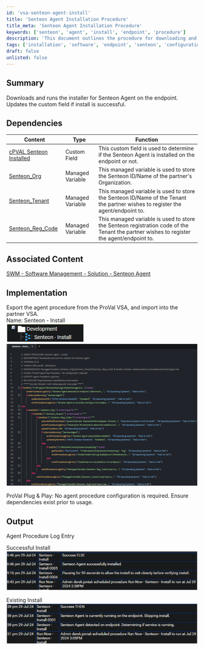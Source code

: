 ```yaml
---
id: 'vsa-senteon-agent-install'
title: 'Senteon Agent Installation Procedure'
title_meta: 'Senteon Agent Installation Procedure'
keywords: ['senteon', 'agent', 'install', 'endpoint', 'procedure']
description: 'This document outlines the procedure for downloading and installing the Senteon Agent on endpoints. It includes details on dependencies, implementation steps, and expected output upon successful installation.'
tags: ['installation', 'software', 'endpoint', 'senteon', 'configuration']
draft: false
unlisted: false
---
```

## Summary

Downloads and runs the installer for Senteon Agent on the endpoint. Updates the custom field if install is successful. 

## Dependencies

| Content | Type | Function |
|---------|------|----------|
| [cPVAL Senteon Installed](https://proval.itglue.com/DOC-5078775-16540467) | Custom Field | This custom field is used to determine if the Senteon Agent is installed on the endpoint or not. |
| [Senteon_Org](https://proval.itglue.com/DOC-5078775-16540933) | Managed Variable | This managed variable is used to store the Senteon ID/Name of the partner's Organization. |
| [Senteon_Tenant](https://proval.itglue.com/DOC-5078775-16541049) | Managed Variable | This managed variable is used to store the Senteon ID/Name of the Tenant the partner wishes to register the agent/endpoint to. |
| [Senteon_Reg_Code](https://proval.itglue.com/DOC-5078775-16541285) | Managed Variable | This managed variable is used to store the Senteon registration code of the Tenant the partner wishes to register the agent/endpoint to. |

## Associated Content

[SWM - Software Management - Solution - Senteon Agent](https://proval.itglue.com/DOC-5078775-16541168)

## Implementation

Export the agent procedure from the ProVal VSA, and import into the partner VSA.  
Name: Senteon - Install  
![Image](../../../static/img/Senteon---Install/image_1.png)  
![Image](../../../static/img/Senteon---Install/image_2.png)  

ProVal Plug & Play: No agent procedure configuration is required. Ensure dependencies exist prior to usage.  

## Output

Agent Procedure Log Entry  

Successful Install  
![Image](../../../static/img/Senteon---Install/image_3.png)  

Existing Install  
![Image](../../../static/img/Senteon---Install/image_4.png)  



